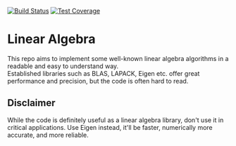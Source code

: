 [![Build Status](https://github.com/tttapa/Linear-Algebra/workflows/CI%20Tests/badge.svg#)](https://github.com/tttapa/Linear-Algebra/actions)
[![Test Coverage](https://img.shields.io/endpoint?url=https://tttapa.github.io/Linear-Algebra/Coverage/shield.io.coverage.json)](https://tttapa.github.io/Linear-Algebra/Coverage/index.html)


# Linear Algebra

This repo aims to implement some well-known linear algebra algorithms in a 
readable and easy to understand way.  
Established libraries such as BLAS, LAPACK, Eigen etc. offer great performance
and precision, but the code is often hard to read.

## Disclaimer

While the code is definitely useful as a linear algebra library, don't use it
in critical applications. Use Eigen instead, it'll be faster, numerically more
accurate, and more reliable.